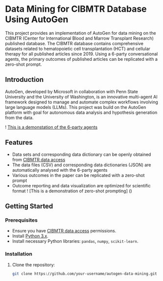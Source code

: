 # Data Mining for CIBMTR Database Using AutoGen 

This project provides an implementation of AutoGen for data mining on the CIBMTR (Center for International Blood and Marrow Transplant Research) published database. 
The CIBMTR database contains comprehensive datasets related to hematopoietic cell transplantation (HCT) and cellular therapy for all published articles since 2019. 
Using a 6-party conversational agents, the primary outcomes of published articles can be replicated with a zero-shot prompt. 

## Introduction

AutoGen, developed by Microsoft in collaboration with Penn State University and the University of Washington, is an innovative multi-agent AI framework designed to manage and automate complex workflows involving large language models (LLMs). 
This project was build on the AutoGen platform with goal for autonomous data analysis and hypothesis generation from the data. 

! [This is a demonstation of the 6-party agents](https://github.com/jwang-580/CIBMTR_data/blob/8495b4321bcd6ef64012ac34eb311ce0720341e0/data_files/6_party_agents.png)

## Features

- Data sets and corresponding data dictionary can be openly obtained from [CIBMTR data access](https://cibmtr.org/CIBMTR/Resources/Publicly-Available-Datasets)
- The data files (CSV) and corresponding data dictionaries (JSON) are automatically analysed with the 6-party agents
- Various outcomes in the paper can be replicated with a zero-shot prompt
- Outcome reporting and data visualization are optimized for scientific format
! [This is a demonstration of zero-shot prompting] ()

## Getting Started

### Prerequisites

- Ensure you have [CIBMTR data access](https://www.cibmtr.org) permissions.
- Install [Python 3.x](https://www.python.org/downloads/).
- Install necessary Python libraries: `pandas`, `numpy`, `scikit-learn`.

### Installation

1. Clone the repository:
   ```sh
   git clone https://github.com/your-username/autogen-data-mining.git

